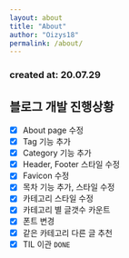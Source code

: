 ```yaml
---
layout: about
title: "About"
author: "Oizys18"
permalink: /about/
---
```


### created at: 20.07.29
## 블로그 개발 진행상황
- [x] About page 수정
- [x] Tag 기능 추가 
- [x] Category 기능 추가
- [x] Header, Footer 스타일 수정 
- [x] Favicon 수정
- [x] 목차 기능 추가, 스타일 수정
- [x] 카테고리 스타일 수정
- [x] 카테고리 별 글갯수 카운트
- [x] 폰트 변경
- [x] 같은 카테고리 다른 글 추천 
- [x] TIL 이관  `DONE`
<br>


